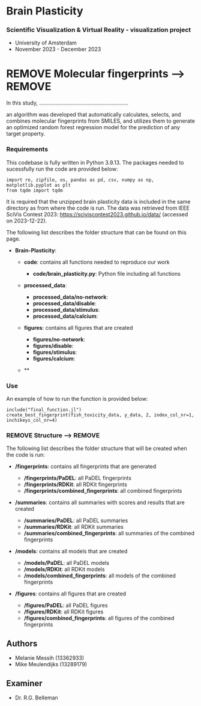 # Brain Plasticity

### Scientific Visualization & Virtual Reality - visualization project 
- University of Amsterdam
- November 2023 - December 2023

# REMOVE Molecular fingerprints --> REMOVE
In this study, ...........................................................

an algorithm was developed that automatically calculates, selects, and combines molecular fingerprints from SMILES, and utilizes them to generate an optimized random forest regression model for the prediction of any target property.

### Requirements

This codebase is fully written in Python 3.9.13. The packages needed to sucessfully run the code are provided below:

```
import re, zipfile, os, pandas as pd, csv, numpy as np, matplotlib.pyplot as plt
from tqdm import tqdm
```

It is required that the unzipped brain plasticity data is included in the same directory as from where the code is run. The data was retrieved from IEEE SciVis Contest 2023: https://sciviscontest2023.github.io/data/ (accessed on 2023-12-22).

The following list describes the folder structure that can be found on this page.
- **Brain-Plasticity**: 
  - **code**: contains all functions needed to reproduce our work
    - **code/brain_plasticity.py**: Python file including all functions
 
  - **processed_data**:
    - **processed_data/no-network**:
    - **processed_data/disable**:
    - **processed_data/stimulus**:
    - **processed_data/calcium**:

  - **figures**: contains all figures that are created
    - **figures/no-network**: 
    - **figures/disable**: 
    - **figures/stimulus**: 
    - **figures/calcium**:
 
  - **

### Use

An example of how to run the function is provided below:

```
include("final_function.jl")
create_best_fingerprint(fish_toxicity_data, y_data, 2, index_col_nr=1, inchikeys_col_nr=4)
```

### REMOVE Structure --> REMOVE

The following list describes the folder structure that will be created when the code is run:
- **/fingerprints**: contains all fingerprints that are generated
  - **/fingerprints/PaDEL**: all PaDEL fingerprints
  - **/fingerprints/RDKit**: all RDKit fingerprints
  - **/fingerprints/combined_fingerprints**: all combined fingerprints
  
- **/summaries**: contains all summaries with scores and results that are created
  - **/summaries/PaDEL**: all PaDEL summaries
  - **/summaries/RDKit**: all RDKit summaries
  - **/summaries/combined_fingerprints**: all summaries of the combined fingerprints

- **/models**: contains all models that are created
  - **/models/PaDEL**: all PaDEL models
  - **/models/RDKit**: all RDKit models
  - **/models/combined_fingerprints**: all models of the combined fingerprints

- **/figures**: contains all figures that are created
  - **/figures/PaDEL**: all PaDEL figures
  - **/figures/RDKit**: all RDKit figures
  - **/figures/combined_fingerprints**: all figures of the combined fingerprints

## Authors
- Melanie Messih (13362933)
- Mike Meulendijks (13289179)

## Examiner
- Dr. R.G. Belleman
